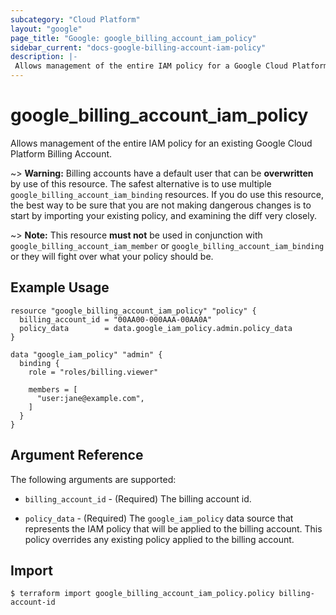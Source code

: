 ```yaml
---
subcategory: "Cloud Platform"
layout: "google"
page_title: "Google: google_billing_account_iam_policy"
sidebar_current: "docs-google-billing-account-iam-policy"
description: |-
 Allows management of the entire IAM policy for a Google Cloud Platform Billing Account.
---
```


# google\_billing\_account\_iam\_policy

Allows management of the entire IAM policy for an existing Google Cloud Platform Billing Account.

~> **Warning:** Billing accounts have a default user that can be **overwritten**
by use of this resource. The safest alternative is to use multiple `google_billing_account_iam_binding`
   resources. If you do use this resource, the best way to be sure that you are
   not making dangerous changes is to start by importing your existing policy,
   and examining the diff very closely.

~> **Note:** This resource __must not__ be used in conjunction with
   `google_billing_account_iam_member` or `google_billing_account_iam_binding`
   or they will fight over what your policy should be.

## Example Usage

```hcl
resource "google_billing_account_iam_policy" "policy" {
  billing_account_id = "00AA00-000AAA-00AA0A"
  policy_data        = data.google_iam_policy.admin.policy_data
}

data "google_iam_policy" "admin" {
  binding {
    role = "roles/billing.viewer"

    members = [
      "user:jane@example.com",
    ]
  }
}
```

## Argument Reference

The following arguments are supported:

* `billing_account_id` - (Required) The billing account id.

* `policy_data` - (Required) The `google_iam_policy` data source that represents
    the IAM policy that will be applied to the billing account. This policy overrides any existing
    policy applied to the billing account.

## Import

```
$ terraform import google_billing_account_iam_policy.policy billing-account-id
```

